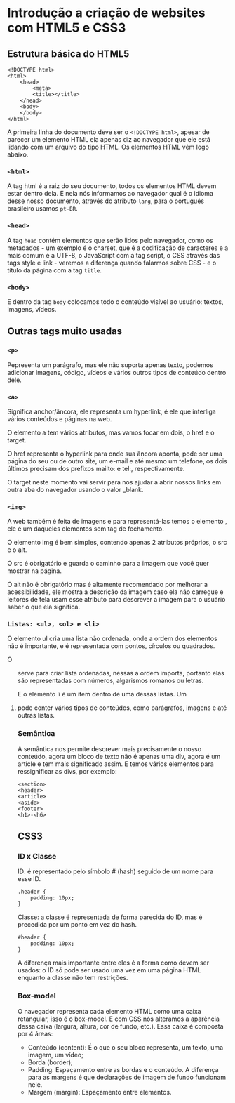 ﻿# Introdução a criação de websites com HTML5 e CSS3

## Estrutura básica do HTML5

  

    <!DOCTYPE html> 
    <html>
	    <head>
		    <meta>
		    <title></title>
	    </head>
	    <body>
	    </body>
    </html>


A primeira linha do documento deve ser o `<!DOCTYPE html>`, apesar de parecer um elemento HTML ela apenas diz ao navegador que ele está lidando com um arquivo do tipo HTML. Os elementos HTML vêm logo abaixo.

### `<html>`

A tag html é a raiz do seu documento, todos os elementos HTML devem estar dentro dela. E nela nós informamos ao navegador qual é o idioma desse nosso documento, através do atributo `lang`, para o português brasileiro usamos `pt-BR`.

### `<head>`

A tag `head` contém elementos que serão lidos pelo navegador, como os metadados - um exemplo é o charset, que é a codificação de caracteres e a mais comum é a UTF-8, o JavaScript com a tag script, o CSS através das tags style e link - veremos a diferença quando falarmos sobre CSS - e o título da página com a tag `title`.

### `<body>`

E dentro da tag `body` colocamos todo o conteúdo visível ao usuário: textos, imagens, vídeos.

## Outras tags muito usadas

### `<p>`
Pepresenta um parágrafo, mas ele não suporta apenas texto, podemos adicionar imagens, código, vídeos e vários outros tipos de conteúdo dentro dele.

### `<a>`
Significa anchor/âncora, ele representa um hyperlink, é ele que interliga vários conteúdos e páginas na web.

O elemento a tem vários atributos, mas vamos focar em dois, o href e o target.

O href representa o hyperlink para onde sua âncora aponta, pode ser uma página do seu ou de outro site, um e-mail e até mesmo um telefone, os dois últimos precisam dos prefixos mailto: e tel:, respectivamente.

O target neste momento vai servir para nos ajudar a abrir nossos links em outra aba do navegador usando o valor _blank.

### `<img>`
A web também é feita de imagens e para representá-las temos o elemento <img>, ele é um daqueles elementos sem tag de fechamento.

O elemento img é bem simples, contendo apenas 2 atributos próprios, o src e o alt.

O src é obrigatório e guarda o caminho para a imagem que você quer mostrar na página.

O alt não é obrigatório mas é altamente recomendado por melhorar a acessibilidade, ele mostra a descrição da imagem caso ela não carregue e leitores de tela usam esse atributo para descrever a imagem para o usuário saber o que ela significa.

### `Listas: <ul>, <ol> e <li>`
O elemento ul cria uma lista não ordenada, onde a ordem dos elementos não é importante, e é representada com pontos, círculos ou quadrados.

O <ol> serve para criar lista ordenadas, nessas a ordem importa, portanto elas são representadas com números, algarismos romanos ou letras.

E o elemento li é um item dentro de uma dessas listas. Um <li> pode conter vários tipos de conteúdos, como parágrafos, imagens e até outras listas.

### Semântica

A semântica nos permite descrever mais precisamente o nosso conteúdo, agora um bloco de texto não é apenas uma div, agora é um article e tem mais significado assim. E temos vários elementos para ressignificar as divs, por exemplo:

    <section>
    <header>
    <article>
    <aside>
    <footer>
    <h1>-<h6>

## CSS3
### ID x Classe
ID: é representado pelo símbolo # (hash) seguido de um nome para esse ID.

    .header {
        padding: 10px;
    }

Classe: a classe é representada de forma parecida do ID, mas é precedida por um ponto em vez do hash.

    #header {
        padding: 10px;
    }


A diferença mais importante entre eles é a forma como devem ser usados: o ID só pode ser usado uma vez em uma página HTML enquanto a classe não tem restrições.

### Box-model
O navegador representa cada elemento HTML como uma caixa retangular, isso é o box-model. E com CSS nós alteramos a aparência dessa caixa (largura, altura, cor de fundo, etc.). Essa caixa é composta por 4 áreas: 
- Conteúdo (content): 
	É o que o seu bloco representa, um texto, uma imagem, um vídeo;
- Borda (border);
- Padding: Espaçamento entre as bordas e o conteúdo. A diferença para as margens é que declarações de imagem de fundo funcionam nele.
- Margem (margin): Espaçamento entre elementos.
